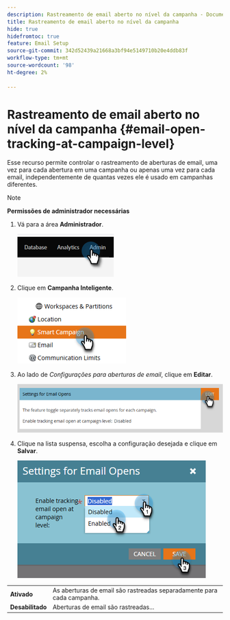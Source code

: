 ```yaml
---
description: Rastreamento de email aberto no nível da campanha - Documentação do Marketo - Documentação do produto
title: Rastreamento de email aberto no nível da campanha
hide: true
hidefromtoc: true
feature: Email Setup
source-git-commit: 342d52439a21668a3bf94e5149710b20e4ddb83f
workflow-type: tm+mt
source-wordcount: '98'
ht-degree: 2%

---
```


# Rastreamento de email aberto no nível da campanha {#email-open-tracking-at-campaign-level}

Esse recurso permite controlar o rastreamento de aberturas de email, uma vez para cada abertura em uma campanha ou apenas uma vez para cada email, independentemente de quantas vezes ele é usado em campanhas diferentes.

>[!NOTE]
>
>**Permissões de administrador necessárias**

1. Vá para a área **Administrador**.

   ![](assets/email-open-tracking-at-campaign-level-1.png)

1. Clique em **Campanha Inteligente**.

   ![](assets/email-open-tracking-at-campaign-level-2.png)

1. Ao lado de _Configurações para aberturas de email_, clique em **Editar**.

   ![](assets/email-open-tracking-at-campaign-level-3.png)

1. Clique na lista suspensa, escolha a configuração desejada e clique em **Salvar**.

   ![](assets/email-open-tracking-at-campaign-level-4.png)

<table><tbody>
  <tr>
    <td><b>Ativado</b></td>
    <td>As aberturas de email são rastreadas separadamente para cada campanha.</td>
  </tr>
  <tr>
    <td><b>Desabilitado</b></td>
    <td>Aberturas de email são rastreadas...</td>
  </tr>
</tbody>
</table>
